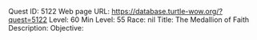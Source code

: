 Quest ID: 5122
Web page URL: https://database.turtle-wow.org/?quest=5122
Level: 60
Min Level: 55
Race: nil
Title: The Medallion of Faith
Description: 
Objective: 
